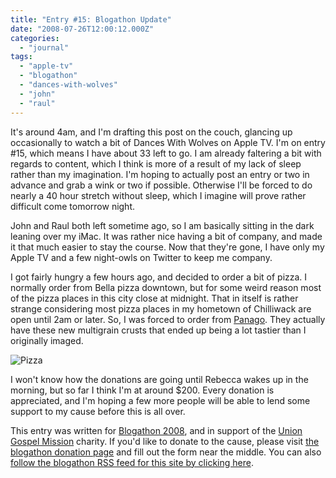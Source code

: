 ```yaml
---
title: "Entry #15: Blogathon Update"
date: "2008-07-26T12:00:12.000Z"
categories: 
  - "journal"
tags: 
  - "apple-tv"
  - "blogathon"
  - "dances-with-wolves"
  - "john"
  - "raul"
---
```


It's around 4am, and I'm drafting this post on the couch, glancing up occasionally to watch a bit of Dances With Wolves on Apple TV. I'm on entry #15, which means I have about 33 left to go. I am already faltering a bit with regards to content, which I think is more of a result of my lack of sleep rather than my imagination. I'm hoping to actually post an entry or two in advance and grab a wink or two if possible. Otherwise I'll be forced to do nearly a 40 hour stretch without sleep, which I imagine will prove rather difficult come tomorrow night.

John and Raul both left sometime ago, so I am basically sitting in the dark leaning over my iMac. It was rather nice having a bit of company, and made it that much easier to stay the course. Now that they're gone, I have only my Apple TV and a few night-owls on Twitter to keep me company.

I got fairly hungry a few hours ago, and decided to order a bit of pizza. I normally order from Bella pizza downtown, but for some weird reason most of the pizza places in this city close at midnight. That in itself is rather strange considering most pizza places in my hometown of Chilliwack are open until 2am or later. So, I was forced to order from [Panago](http://panago.com). They actually have these new multigrain crusts that ended up being a lot tastier than I originally imaged.

![Pizza](http://farm4.static.flickr.com/3021/2702633381_654888f73b.jpg?v=0)

I won't know how the donations are going until Rebecca wakes up in the morning, but so far I think I'm at around $200. Every donation is appreciated, and I'm hoping a few more people will be able to lend some support to my cause before this is all over.

This entry was written for [Blogathon 2008](http://www.migratorynerd.com/tag/blogathon), and in support of the [Union Gospel Mission](http://ugm.ca) charity. If you'd like to donate to the cause, please visit [the blogathon donation page](http://miss604.com/blogathon) and fill out the form near the middle. You can also [follow the blogathon RSS feed for this site by clicking here](http://www.migratorynerd.com/tag/blogathon/feed).

